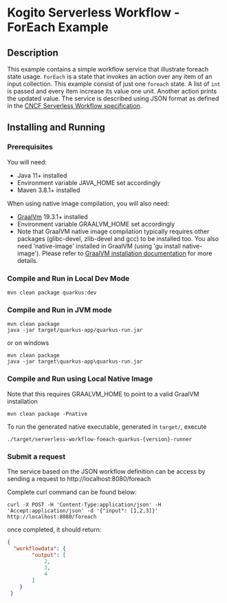 # Kogito Serverless Workflow - ForEach Example

## Description

This example contains a simple workflow service that illustrate foreach state usage. 
`ForEach` is a state that invokes an action over any item of an input collection.
This example consist of just one `foreach` state. A list of `int` is passed and every item increase its value one unit. Another action prints the updated value. 
The service is described using JSON format as defined in the 
[CNCF Serverless Workflow specification](https://github.com/serverlessworkflow/specification).


## Installing and Running

### Prerequisites
 
You will need:
  - Java 11+ installed
  - Environment variable JAVA_HOME set accordingly
  - Maven 3.8.1+ installed

When using native image compilation, you will also need: 
  - [GraalVm](https://www.graalvm.org/downloads/) 19.3.1+ installed
  - Environment variable GRAALVM_HOME set accordingly
  - Note that GraalVM native image compilation typically requires other packages (glibc-devel, zlib-devel and gcc) to be installed too.  You also need 'native-image' installed in GraalVM (using 'gu install native-image'). Please refer to [GraalVM installation documentation](https://www.graalvm.org/docs/reference-manual/aot-compilation/#prerequisites) for more details.

### Compile and Run in Local Dev Mode

```text
mvn clean package quarkus:dev    
```

### Compile and Run in JVM mode

```text
mvn clean package 
java -jar target/quarkus-app/quarkus-run.jar
```

or on windows

```text
mvn clean package
java -jar target\quarkus-app\quarkus-run.jar
```

### Compile and Run using Local Native Image
Note that this requires GRAALVM_HOME to point to a valid GraalVM installation

```text
mvn clean package -Pnative
```
  
To run the generated native executable, generated in `target/`, execute

```text
./target/serverless-workflow-foeach-quarkus-{version}-runner
```

### Submit a request

The service based on the JSON workflow definition can be access by sending a request to http://localhost:8080/foreach

Complete curl command can be found below:

```text
curl -X POST -H 'Content-Type:application/json' -H 'Accept:application/json' -d '{"input": [1,2,3]}' http://localhost:8080/foreach
```


once completed, it should return:

```json
{ 
  "workflowdata": {
        "output": [
            2,
            3,
            4
        ]
    }
 }
```

